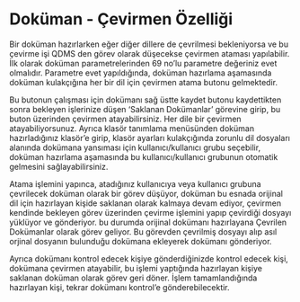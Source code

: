 # Doküman - Çevirmen Özelliği

Bir doküman hazırlarken eğer diğer dillere de çevrilmesi bekleniyorsa ve bu çevirme işi QDMS den görev olarak düşecekse çevirmen ataması yapılabilir. İlk olarak doküman parametrelerinden 69 no’lu parametre değeriniz evet olmalıdır. Parametre evet yapıldığında, doküman hazırlama aşamasında doküman kulakçığına her bir dil için çevirmen atama butonu gelmektedir. 


Bu butonun çalışması için dokümanı sağ üstte kaydet butonu kaydettikten sonra bekleyen işlerinize düşen ‘Saklanan Dokümanlar’ görevine girip, bu buton üzerinden çevirmen atayabilirsiniz. 
Her dile bir çevirmen atayabiliyorsunuz. Ayrıca klasör tanımlama menüsünden doküman hazırladığınız klasör’e girip, klasör ayarları kulakçığında zorunlu dil dosyaları alanında dokümana yansıması için kullanıcı/kullanıcı grubu seçebilir, doküman hazırlama aşamasında bu kullanıcı/kullanıcı grubunun otomatik gelmesini sağlayabilirsiniz.
 

Atama işlemini yapınca, atadığınız kullanıcıya veya kullanıcı grubuna çevrilecek doküman olarak bir görev düşüyor,
doküman bu esnada orijinal dil için hazırlayan kişide saklanan olarak kalmaya devam ediyor,
çevirmen kendinde bekleyen görev üzerinden çevirme işlemini yapıp çevirdiği dosyayı yüklüyor ve gönderiyor.
bu durumda orijinal dokümanı hazırlayana Çevrilen Dokümanlar olarak görev geliyor.
Bu görevden çevrilmiş dosyayı alıp asıl orjinal dosyanın bulunduğu dokümana ekleyerek dokümanı gönderiyor.
 

Ayrıca dokümanı kontrol edecek kişiye gönderdiğinizde kontrol edecek kişi, dokümana çevirmen atayabilir, bu işlemi yaptığında hazırlayan kişiye saklanan doküman olarak görev geri döner. İşlem tamamlandığında hazırlayan kişi, tekrar dokümanı kontrol’e gönderebilecektir.


